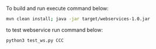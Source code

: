 To build and run execute command below:

```sh
mvn clean install; java -jar target/webservices-1.0.jar
```

to test webservice run command below:

```sh
python3 test_ws.py CCC
```
